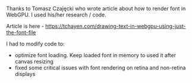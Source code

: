 Thanks to Tomasz Czajęcki who wrote article about how to render font in WebGPU. I used his/her research / code.

Article is here - https://tchayen.com/drawing-text-in-webgpu-using-just-the-font-file

I had to modify code to:

- optimize font loading. Keep loaded font in memory to used it after canvas resizing
- fixed some critical issues with font rendering on retina and non-retina displays
